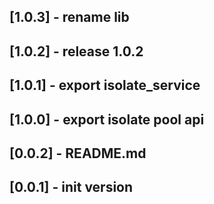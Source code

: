 ## [1.0.3] - rename lib
## [1.0.2] - release 1.0.2
## [1.0.1] - export isolate_service
## [1.0.0] - export isolate pool api
## [0.0.2] - README.md
## [0.0.1] - init version
